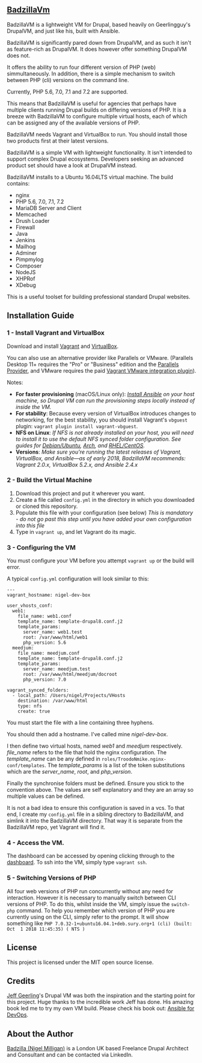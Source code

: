 ## [BadzillaVm](http://badzilla.co.uk/badzillavm)

BadzillaVM is a lightweight VM for Drupal, based heavily on Geerlingguy's DrupalVM, and just like his, built with Ansible.

BadzillaVM is significantly pared down from DrupalVM, and as such it isn't as feature-rich as DrupalVM. It does however offer something DrupalVM does not. 

It offers the ability to run four different version of PHP (web) simmultaneously. In addition, there is a simple mechanism to switch between PHP (cli) versions on the command line. 

Currently, PHP 5.6, 7.0, 7.1 and 7.2 are supported. 

This means that BadzillaVM is useful for agencies that perhaps have multiple clients running Drupal builds on differing versions of PHP. It is a breeze with BadzillaVM to configure multiple virtual hosts, each of which can be assigned any of the available versions of PHP.

BadzillaVM needs Vagrant and VirtualBox to run. You should install those two products first at their latest versions. 

BadzillaVM is a simple VM with lightweight functionality. It isn't intended to support complex Drupal ecosystems. Developers seeking an advanced product set should have a look at DrupalVM instead. 
 
BadzillaVM installs to a Ubuntu 16.04LTS virtual machine. The build contains:

* nginx
* PHP 5.6, 7.0, 7.1, 7.2
* MariaDB Server and Client
* Memcached
* Drush Loader
* Firewall
* Java
* Jenkins
* Mailhog
* Adminer
* Pimpmylog
* Composer
* NodeJS
* XHPRof
* XDebug

This is a useful toolset for building professional standard Drupal websites. 

## Installation Guide

### 1 - Install Vagrant and VirtualBox

Download and install [Vagrant](https://www.vagrantup.com/downloads.html) and [VirtualBox](https://www.virtualbox.org/wiki/Downloads).

You can also use an alternative provider like Parallels or VMware. (Parallels Desktop 11+ requires the "Pro" or "Business" edition and the [Parallels Provider](http://parallels.github.io/vagrant-parallels/), and VMware requires the paid [Vagrant VMware integration plugin](http://www.vagrantup.com/vmware)).

Notes:

  - **For faster provisioning** (macOS/Linux only): *[Install Ansible](http://docs.ansible.com/intro_installation.html) on your host machine, so Drupal VM can run the provisioning steps locally instead of inside the VM.*
  - **For stability**: Because every version of VirtualBox introduces changes to networking, for the best stability, you should install Vagrant's `vbguest` plugin: `vagrant plugin install vagrant-vbguest`.
  - **NFS on Linux**: *If NFS is not already installed on your host, you will need to install it to use the default NFS synced folder configuration. See guides for [Debian/Ubuntu](https://www.digitalocean.com/community/tutorials/how-to-set-up-an-nfs-mount-on-ubuntu-14-04), [Arch](https://wiki.archlinux.org/index.php/NFS#Installation), and [RHEL/CentOS](https://www.digitalocean.com/community/tutorials/how-to-set-up-an-nfs-mount-on-centos-6).*
  - **Versions**: *Make sure you're running the latest releases of Vagrant, VirtualBox, and Ansible—as of early 2018, BadzillaVM recommends: Vagrant 2.0.x, VirtualBox 5.2.x, and Ansible 2.4.x*
  
### 2 - Build the Virtual Machine

  1. Download this project and put it wherever you want.
  2. Create a file called `config.yml` in the directory in which you downloaded or cloned this repository.
  3. Populate this file with your configuration (see below) *This is mandatory - do not go past this step until you have added your own configuration into this file*
  4. Type in `vagrant up`, and let Vagrant do its magic.
  
### 3 - Configuring the VM

You must configure your VM before you attempt `vagrant up` or the build will error. 

A typical `config.yml` configuration will look similar to this:

    ---
    vagrant_hostname: nigel-dev-box
    
    user_vhosts_conf:
      web1:
        file_name: web1.conf 
        template_name: template-drupal8.conf.j2
        template_params:
          server_name: web1.test      
          root: /var/www/html/web1    
          php_version: 5.6
      meedjum:
        file_name: meedjum.conf 
        template_name: template-drupal8.conf.j2
        template_params:
          server_name: meedjum.test      
          root: /var/www/html/meedjum/docroot   
          php_version: 7.0
          
    vagrant_synced_folders:
      - local_path: /Users/nigel/Projects/VHosts
        destination: /var/www/html
        type: nfs
        create: true 
        
You must start the file with a line containing three hyphens.

You should then add a hostname. I've called mine *nigel-dev-box*.

I then define two virtual hosts, named *web1* and *meedjum* respectively. 
*file_name* refers to the file that hold the nginx configuration. The *template_name* can be any defined in `roles/TroodoNmike.nginx-conf/templates`. The *template_params* is a list of the token substitutions which are the *server_name*, *root*, and *php_version*.

Finally the synchronise folders must be defined. Ensure you stick to the convention above. The values are self explanatory and they are an array so multiple values can be defined. 

It is not a bad idea to ensure this configuration is saved in a vcs. To that end, I create my `config.yml` file in a sibling directory to BadzillaVM, and simlink it into the BadzillaVM directory. That way it is separate from the BadzillaVM repo, yet Vagrant will find it. 

### 4 - Access the VM.

The dashboard can be accessed by opening clicking through to the [dashboard](http://dashboard.test). To ssh into the VM, simply type `vagrant ssh`.

### 5 - Switching Versions of PHP

All four web versions of PHP run concurrently without any need for interaction. However it is necessary to manually switch between CLI versions of PHP. To do this, whilst inside the VM, simply issue the `switch-php` command. To help you remember which version of PHP you are currently using on the CLI, simply refer to the prompt. It will show something like `PHP 7.0.32-1+ubuntu16.04.1+deb.sury.org+1 (cli) (built: Oct  1 2018 11:45:35) ( NTS )`

## License
This project is licensed under the MIT open source license.

## Credits
[Jeff Geerling](https://www.jeffgeerling.com/)'s Drupal VM was both the inspiration and the starting point for this project. Huge thanks to the incredible work Jeff has done. His amazing book led me to try my own VM build. Please check his book out: [Ansible for DevOps](https://www.ansiblefordevops.com/).

## About the Author
[Badzilla (Nigel Milligan)](http://badzilla.co.uk) is a London UK based Freelance Drupal Architect and Consultant and can be contacted via LinkedIn. 

